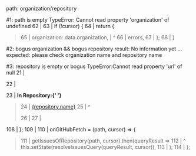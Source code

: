 path: organization/repository

#1: path is empty
TypeError: Cannot read property 'organization' of undefined
  62 | 
  63 |  if (!cursor) {
  64 |    return {
> 65 |      organization: data.organization,
     | ^  66 |      errors,
  67 |    };
  68 |  }

#2: bogus organization && bogus repository
result: No information yet ...
expected: please check organization name and repository name

#3: repository is empty or bogus
TypeError:Cannot read property 'url' of null
  21 |  <div id="reactionContainer" className="Repository">
  22 |    <p>
  23 |      <strong>In Repository:{' '}</strong>
> 24 |      <a href={repository.url}>{repository.name}</a>
  25 | ^  </p>
  26 | 
  27 |    <ul>

  108 |  };
  109 | 
  110 |  onGitHubFetch = (path, cursor) => {
> 111 |    getIssuesOfRepository(path, cursor).then(queryResult =>
  112 | ^    this.setState(resolveIssuesQuery(queryResult, cursor)),
  113 |    );
  114 |  };